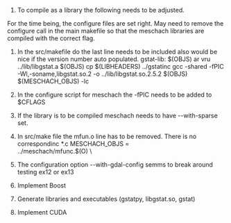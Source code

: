 
1. To compile as a library the following needs to be adjusted.

For the time being, the configure files are set right. May need to remove the configure call in the main makefile so that the meschach libraries are compiled with the correct flag.
1. In the src/makefile do the last line needs to be included also would be nice if the version number auto populated.
gstat-lib:	$(OBJS)
	ar vru ../lib/libgstat.a $(OBJS)
	cp $(LIBHEADERS) ../gstatinc
	gcc -shared -fPIC -Wl,-soname,libgstat.so.2 -o ../lib/libgstat.so.2.5.2 $(OBJS) $(MESCHACH_OBJS) -lc

2. In the configure script for meschach the -fPIC needs to be added to $CFLAGS
3. If the library is to be compiled meschach needs to have --with-sparse set.
4. In src/make file the mfun.o line has to be removed. There is no correspondinc *.c
MESCHACH_OBJS = \
	../meschach/mfunc.$(O) \
5. The configuration option --with-gdal-config semms to break around testing ex12 or ex13

2. Implement Boost
3. Generate libraries and executables (gstatpy, libgstat.so, gstat)
4. Implement CUDA